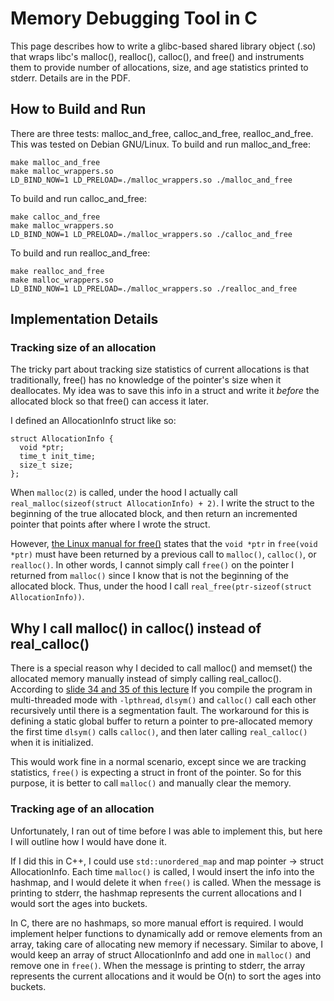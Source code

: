 # Memory Debugging Tool in C

This page describes how to write a glibc-based shared library object (.so) that
wraps libc's malloc(), realloc(), calloc(), and free() and instruments them to
provide number of allocations, size, and age statistics printed to stderr.
Details are in the PDF.

## How to Build and Run

There are three tests: malloc_and_free, calloc_and_free, realloc_and_free.
This was tested on Debian GNU/Linux.
To build and run malloc_and_free:

```
make malloc_and_free
make malloc_wrappers.so
LD_BIND_NOW=1 LD_PRELOAD=./malloc_wrappers.so ./malloc_and_free
```

To build and run calloc_and_free:

```
make calloc_and_free
make malloc_wrappers.so
LD_BIND_NOW=1 LD_PRELOAD=./malloc_wrappers.so ./calloc_and_free
```

To build and run realloc_and_free:

```
make realloc_and_free
make malloc_wrappers.so
LD_BIND_NOW=1 LD_PRELOAD=./malloc_wrappers.so ./realloc_and_free
```

## Implementation Details

### Tracking size of an allocation

The tricky part about tracking size statistics of current
allocations is that traditionally, free() has no knowledge of the pointer's
size when it deallocates. My idea was to save this info in a struct
and write it *before* the allocated block so that free() can access it later.

I defined an AllocationInfo struct like so:

```
struct AllocationInfo {
  void *ptr;
  time_t init_time;
  size_t size;
};
```

When `malloc(2)` is called, under the hood I actually call
`real_malloc(sizeof(struct AllocationInfo) + 2)`. I write the struct to the
beginning of the true allocated block, and then return an incremented pointer
that points after where I wrote the struct.

However, [the Linux manual for free()](https://man7.org/linux/man-pages/man3/free.3.html)
states that the `void *ptr` in `free(void *ptr)` must have been returned by a
previous call to `malloc()`, `calloc()`, or `realloc()`. In other words, I
cannot simply call `free()` on the pointer I returned from `malloc()` since I
know that is not the beginning of the allocated block. Thus, under the hood I
call `real_free(ptr-sizeof(struct AllocationInfo))`.

## Why I call malloc() in calloc() instead of real_calloc()
There is a special reason why I decided to call malloc() and memset() the
allocated memory manually instead of simply calling real_calloc(). According to
[slide 34 and 35 of this lecture](https://elinux.org/images/b/b5/Elc2013_Kobayashi.pdf)
If you compile the program in multi-threaded mode with `-lpthread`, `dlsym()` and
`calloc()` call each other recursively until there is a segmentation fault. The
workaround for this is defining a static global buffer to return a pointer to 
pre-allocated memory the first time `dlsym()` calls `calloc()`, and then later
calling `real_calloc()` when it is initialized.

This would work fine in a normal scenario, except since we are tracking
statistics, `free()` is expecting a struct in front of the pointer. So for this
purpose, it is better to call `malloc()` and manually clear the memory.

### Tracking age of an allocation

Unfortunately, I ran out of time before I was able to implement this, but here
I will outline how I would have done it.

If I did this in C++, I could use `std::unordered_map` and map
pointer -> struct AllocationInfo. Each time `malloc()` is called, I would insert
the info into the hashmap, and I would delete it when `free()` is called. When
the message is printing to stderr, the hashmap represents the current
allocations and I would sort the ages into buckets.

In C, there are no hashmaps, so more manual effort is required. I would
implement helper functions to dynamically add or remove elements from an array,
taking care of allocating new memory if necessary. Similar to above, I would
keep an array of struct AllocationInfo and add one in `malloc()` and remove
one in `free()`. When the message is printing to stderr, the array represents
the current allocations and it would be O(n) to sort the ages into buckets.



